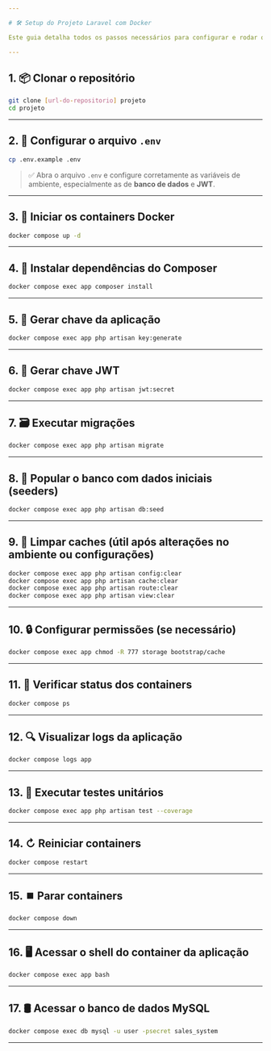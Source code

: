 ```yaml
---

# 🛠️ Setup do Projeto Laravel com Docker

Este guia detalha todos os passos necessários para configurar e rodar o projeto Laravel utilizando Docker.

---
```


## 1. 📦 Clonar o repositório

```bash
git clone [url-do-repositorio] projeto
cd projeto
```

---

## 2. 📄 Configurar o arquivo `.env`

```bash
cp .env.example .env
```

> ✅ Abra o arquivo `.env` e configure corretamente as variáveis de ambiente, especialmente as de **banco de dados** e **JWT**.

---

## 3. 🐳 Iniciar os containers Docker

```bash
docker compose up -d
```

---

## 4. 🧩 Instalar dependências do Composer

```bash
docker compose exec app composer install
```

---

## 5. 🔑 Gerar chave da aplicação

```bash
docker compose exec app php artisan key:generate
```

---

## 6. 🔐 Gerar chave JWT

```bash
docker compose exec app php artisan jwt:secret
```

---

## 7. 🗃️ Executar migrações

```bash
docker compose exec app php artisan migrate
```

---

## 8. 🌱 Popular o banco com dados iniciais (seeders)

```bash
docker compose exec app php artisan db:seed
```

---

## 9. 💨 Limpar caches (útil após alterações no ambiente ou configurações)

```bash
docker compose exec app php artisan config:clear
docker compose exec app php artisan cache:clear
docker compose exec app php artisan route:clear
docker compose exec app php artisan view:clear
```

---

## 10. 🔒 Configurar permissões (se necessário)

```bash
docker compose exec app chmod -R 777 storage bootstrap/cache
```

---

## 11. 🧾 Verificar status dos containers

```bash
docker compose ps
```

---

## 12. 🔍 Visualizar logs da aplicação

```bash
docker compose logs app
```

---

## 13. 🧪 Executar testes unitários

```bash
docker compose exec app php artisan test --coverage
```

---

## 14. ↻ Reiniciar containers

```bash
docker compose restart
```

---

## 15. ⏹️ Parar containers

```bash
docker compose down
```

---

## 16. 🖥️ Acessar o shell do container da aplicação

```bash
docker compose exec app bash
```

---

## 17. 🛢️ Acessar o banco de dados MySQL

```bash
docker compose exec db mysql -u user -psecret sales_system
```

---